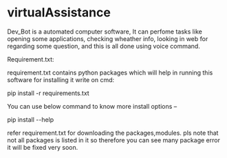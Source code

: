 # virtualAssistance

Dev_Bot is a automated computer software, It can perfome tasks like opening some applications,
checking wheather info, looking in web for regarding some question, and this is all done using 
voice command.


Requirement.txt:

requirement.txt contains python packages which will help in running this software
for installing it write on cmd:

pip install -r requirements.txt

You can use below command to know more install options –

pip install --help

refer requirement.txt for downloading the packages,modules.
pls note that not all packages is listed in it so therefore you can see many package error it will be fixed very soon.



